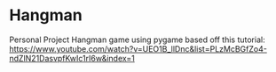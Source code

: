 # Hangman
Personal Project
Hangman game using pygame based off this tutorial: https://www.youtube.com/watch?v=UEO1B_llDnc&list=PLzMcBGfZo4-ndZlN21DasvpfKwIc1rI6w&index=1
